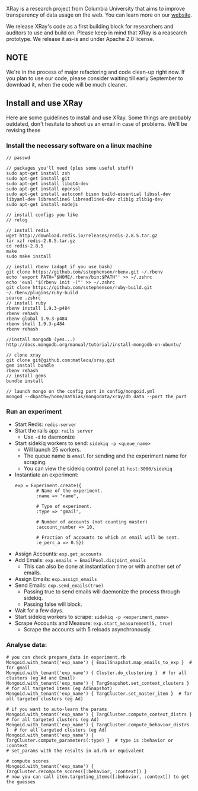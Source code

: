 
XRay is a research project from Columbia University that aims to improve
transparency of data usage on the web. You can learn more on our
[website](http://xray.cs.columbia.edu).

We release XRay's code as a first building block for researchers and auditors
to use and build on.  Please keep in mind that XRay is a reasearch prototype.
We release it as-is and under Apache 2.0 license.

## NOTE

We're in the process of major refactoring and code clean-up right now.  If you
plan to use our code, please consider waiting till early September to download it,
when the code will be much cleaner.

## Install and use XRay

Here are some guidelines to install and use XRay. Some things are probably outdated,
don't hesitate to shoot us an email in case of problems. We'll be revising these

### Install the necessary software on a linux machine

```
// passwd

// packages you'll need (plus some useful stuff)
sudo apt-get install zsh
sudo apt-get install git
sudo apt-get install libqt4-dev
sudo apt-get install openssl
sudo apt-get install autoconf bison build-essential libssl-dev libyaml-dev libreadline6 libreadline6-dev zlib1g zlib1g-dev
sudo apt-get install nodejs

// install configs you like
// relog

// install redis
wget http://download.redis.io/releases/redis-2.8.5.tar.gz
tar xzf redis-2.8.5.tar.gz
cd redis-2.8.5
make
sudo make install

// install rbenv (adapt if you use bash)
git clone https://github.com/sstephenson/rbenv.git ~/.rbenv
echo 'export PATH="$HOME/.rbenv/bin:$PATH"' >> ~/.zshrc
echo 'eval "$(rbenv init -)"' >> ~/.zshrc
git clone https://github.com/sstephenson/ruby-build.git ~/.rbenv/plugins/ruby-build
source .zshrc
// install ruby
rbenv install 1.9.3-p484
rbenv rehash
rbenv global 1.9.3-p484
rbenv shell 1.9.3-p484
rbenv rehash

//install mongodb (yes...)
http://docs.mongodb.org/manual/tutorial/install-mongodb-on-ubuntu/

// clone xray
git clone git@github.com:matlecu/xray.git
gem install bundle
rbenv rehash
// install gems
bundle install

// launch mongo on the config port in config/mongoid.yml
mongod --dbpath=/home/mathias/mongodata/xray/db_data --port the_port
```

### Run an experiment

* Start Redis: `redis-server`
* Start the rails app: `rails server`
    * Use `-d` to daemonize
* Start sidekiq workers to send: `sidekiq -p <queue_name>`
    * Will launch 25 workers.
    * The queue name is `email` for sending and the experiment name for scraping.
    * You can view the sidekiq control panel at: `host:3000/sidekiq`
* Instantiate an experiment:
    ```
    exp = Experiment.create({
            # Name of the experiment.
            :name => "name",

            # Type of experiment.
            :type => "gmail",

            # Number of accounts (not counting master)
            :account_number => 10,

            # Fraction of accounts to which an email will be sent.
            :e_perc_a => 0.5})
    ```
* Assign Accounts: `exp.get_accounts`
* Add Emails: `exp.emails = EmailPool.disjoint_emails`
    * This can also be done at instantiation time or with another set of emails.
* Assign Emails: `exp.assign_emails`
* Send Emails: `exp.send_emails(true)`
    * Passing true to send emails will daemonize the process through sidekiq.
    * Passing false will block.
* Wait for a few days.
* Start sidekiq workers to scrape: `sidekiq -p <experiment_name>`
* Scrape Accounts and Measure: `exp.start_measurement(5, true)`
    * Scrape the accounts with 5 reloads asynchronously.

### Analyse data:

```
# you can check prepare_data in experiment.rb
Mongoid.with_tenant('exp_name') { EmailSnapshot.map_emails_to_exp }  # for gmail
Mongoid.with_tenant('exp_name') { Cluster.do_clustering }  # for all clusters (eg Ad and Email)
Mongoid.with_tenant('exp_name') { TargSnapshot.set_context_clusters }  # for all targeted items (eg AdSnapshot)
Mongoid.with_tenant('exp_name') { TargCluster.set_master_item }  # for all targeted clusters (eg Ad)

# if you want to auto-learn the params
Mongoid.with_tenant('exp_name') { TargCluster.compute_context_distrs }  # for all targeted clusters (eg Ad)
Mongoid.with_tenant('exp_name') { TargCluster.compute_behavior_distrs }  # for all targeted clusters (eg Ad)
Mongoid.with_tenant('exp_name') { TargCluster.compute_parameters(:type) }  # type is :behavior or :context
# set_params with the results in ad.rb or equivalent

# compute scores
Mongoid.with_tenant('exp_name') { TargCluster.recompute_scores([:behavior, :context]) }
# now you can call item.targeting_items([:behavior, :context]) to get the guesses
```
